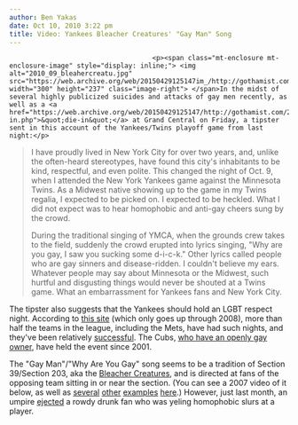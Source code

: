 ```yaml
---
author: Ben Yakas
date: Oct 10, 2010 3:22 pm
title: Video: Yankees Bleacher Creatures' "Gay Man" Song
---
```


	
										<p><span class="mt-enclosure mt-enclosure-image" style="display: inline;"> <img alt="2010_09_bleahercreatu.jpg" src="https://web.archive.org/web/20150429125147im_/http://gothamist.com/attachments/jen/2010_09_bleahercreatu.jpg" width="300" height="237" class="image-right"> </span>In the midst of several highly publicized suicides and attacks of gay men recently, as well as a <a href="https://web.archive.org/web/20150429125147/http://gothamist.com/2010/10/09/video_lgbt_flash_mob_stages_die-in.php">&quot;die-in&quot;</a> at Grand Central on Friday, a tipster sent in this account of the Yankees/Twins playoff game from last night:</p>

<blockquote>I have proudly lived in New York City for over two years, and, unlike the often-heard stereotypes, have found this city&apos;s inhabitants to be kind, respectful, and even polite. This changed the night of Oct. 9, when I attended the New York Yankees game against the Minnesota Twins. As a Midwest native showing up to the game in my Twins regalia, I expected to be picked on. I expected to be heckled. What I did not expect was to hear homophobic and anti-gay cheers sung by the crowd. 

<p>During the traditional singing of YMCA, when the grounds crew takes to the field, suddenly the crowd erupted into lyrics singing, &quot;Why are you gay, I saw you sucking some d-i-c-k.&quot; Other lyrics called people who are gay sinners and disease-ridden. I couldn&apos;t believe my ears. Whatever people may say about Minnesota or the Midwest, such hurtful and disgusting things would never be shouted at a Twins game. What an embarrassment for Yankees fans and New York City.</p></blockquote><p></p>

<p>The tipster also suggests that the Yankees should hold an LGBT respect night. According to <a href="https://web.archive.org/web/20150429125147/http://www.gaybaseballdays.com/">this site</a> (which only goes up through 2008), more than half the teams in the league, including the Mets, have had such nights, and they&apos;ve been relatively <a href="https://web.archive.org/web/20150429125147/http://www.queerty.com/mlb-teams-hosting-gay-nights-and-nobody-went-home-with-a-baseball-bat-smashed-into-his-head-20100717/">successful</a>. The Cubs, <a href="https://web.archive.org/web/20150429125147/http://chicagoist.com/2009/11/04/cubs_welcome_first_openly_gay_mlb_o.php">who have an openly gay owner</a>, have held the event since 2001.</p>

<p>The &quot;Gay Man&quot;/&quot;Why Are You Gay&quot; song seems to be a tradition of Section 39/Section 203, aka the <a href="https://web.archive.org/web/20150429125147/http://en.wikipedia.org/wiki/Bleacher_Creatures">Bleacher Creatures</a>, and is directed at fans of the opposing team sitting in or near the section. (You can see a 2007 video of it below, as well as <a href="https://web.archive.org/web/20150429125147/http://www.youtube.com/watch?v=iostRmxlixc&amp;feature=related">several</a> <a href="https://web.archive.org/web/20150429125147/http://www.youtube.com/watch?v=FOePY5vmJ9w&amp;feature=related">other</a> <a href="https://web.archive.org/web/20150429125147/http://www.youtube.com/watch?v=UA-C3cjt6OI&amp;feature=related">examples</a> <a href="https://web.archive.org/web/20150429125147/http://www.youtube.com/watch?v=ztPQieRucKE&amp;feature=related">here</a>.) However, just last month, an umpire <a href="https://web.archive.org/web/20150429125147/http://www.towleroad.com/2010/09/mlb-umpire-ejects-fan-after-anti-gay-slur-directed-at-catcher.html">ejected</a> a rowdy drunk fan who was yeling homophobic slurs at a player. </p>					
										
									
				